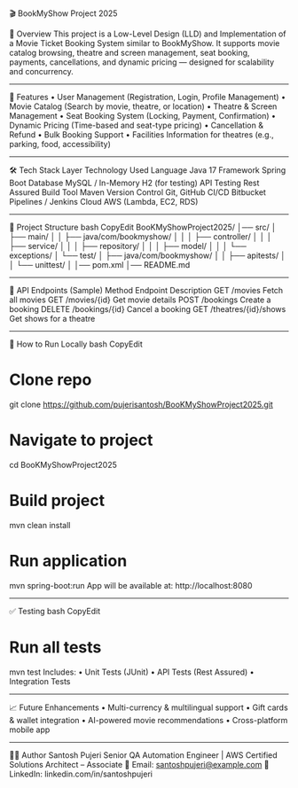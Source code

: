 🎬 BookMyShow Project 2025




📌 Overview
This project is a Low-Level Design (LLD) and Implementation of a Movie Ticket Booking System similar to BookMyShow.
It supports movie catalog browsing, theatre and screen management, seat booking, payments, cancellations, and dynamic pricing — designed for scalability and concurrency.
________________________________________
🚀 Features
•	User Management (Registration, Login, Profile Management)
•	Movie Catalog (Search by movie, theatre, or location)
•	Theatre & Screen Management
•	Seat Booking System (Locking, Payment, Confirmation)
•	Dynamic Pricing (Time-based and seat-type pricing)
•	Cancellation & Refund
•	Bulk Booking Support
•	Facilities Information for theatres (e.g., parking, food, accessibility)
________________________________________
🛠 Tech Stack
Layer	Technology Used
Language	Java 17
Framework	Spring Boot
Database	MySQL / In-Memory H2 (for testing)
API Testing	Rest Assured
Build Tool	Maven
Version Control	Git, GitHub
CI/CD	Bitbucket Pipelines / Jenkins
Cloud	AWS (Lambda, EC2, RDS)
________________________________________
📂 Project Structure
bash
CopyEdit
BooKMyShowProject2025/
│── src/
│   ├── main/
│   │   ├── java/com/bookmyshow/
│   │   │   ├── controller/
│   │   │   ├── service/
│   │   │   ├── repository/
│   │   │   ├── model/
│   │   │   └── exceptions/
│   └── test/
│       ├── java/com/bookmyshow/
│       │   ├── apitests/
│       │   └── unittest/
│
│── pom.xml
│── README.md
________________________________________
📜 API Endpoints (Sample)
Method	Endpoint	Description
GET	/movies	Fetch all movies
GET	/movies/{id}	Get movie details
POST	/bookings	Create a booking
DELETE	/bookings/{id}	Cancel a booking
GET	/theatres/{id}/shows	Get shows for a theatre
________________________________________
🔗 How to Run Locally
bash
CopyEdit
# Clone repo
git clone https://github.com/pujerisantosh/BooKMyShowProject2025.git

# Navigate to project
cd BooKMyShowProject2025

# Build project
mvn clean install

# Run application
mvn spring-boot:run
App will be available at: http://localhost:8080
________________________________________
✅ Testing
bash
CopyEdit
# Run all tests
mvn test
Includes:
•	Unit Tests (JUnit)
•	API Tests (Rest Assured)
•	Integration Tests
________________________________________
📈 Future Enhancements
•	Multi-currency & multilingual support
•	Gift cards & wallet integration
•	AI-powered movie recommendations
•	Cross-platform mobile app
________________________________________
👨‍💻 Author
Santosh Pujeri
Senior QA Automation Engineer | AWS Certified Solutions Architect – Associate
📧 Email: santoshpujeri@example.com
🔗 LinkedIn: linkedin.com/in/santoshpujeri

